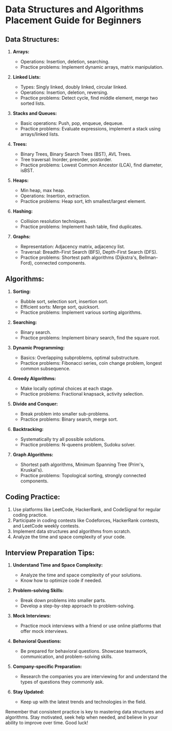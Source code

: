 # Data Structures and Algorithms Placement Guide for Beginners

## Data Structures:

1. **Arrays:**
   - Operations: Insertion, deletion, searching.
   - Practice problems: Implement dynamic arrays, matrix manipulation.

2. **Linked Lists:**
   - Types: Singly linked, doubly linked, circular linked.
   - Operations: Insertion, deletion, reversing.
   - Practice problems: Detect cycle, find middle element, merge two sorted lists.

3. **Stacks and Queues:**
   - Basic operations: Push, pop, enqueue, dequeue.
   - Practice problems: Evaluate expressions, implement a stack using arrays/linked lists.

4. **Trees:**
   - Binary Trees, Binary Search Trees (BST), AVL Trees.
   - Tree traversal: Inorder, preorder, postorder.
   - Practice problems: Lowest Common Ancestor (LCA), find diameter, isBST.

5. **Heaps:**
   - Min heap, max heap.
   - Operations: Insertion, extraction.
   - Practice problems: Heap sort, kth smallest/largest element.

6. **Hashing:**
   - Collision resolution techniques.
   - Practice problems: Implement hash table, find duplicates.

7. **Graphs:**
   - Representation: Adjacency matrix, adjacency list.
   - Traversal: Breadth-First Search (BFS), Depth-First Search (DFS).
   - Practice problems: Shortest path algorithms (Dijkstra's, Bellman-Ford), connected components.

## Algorithms:

1. **Sorting:**
   - Bubble sort, selection sort, insertion sort.
   - Efficient sorts: Merge sort, quicksort.
   - Practice problems: Implement various sorting algorithms.

2. **Searching:**
   - Binary search.
   - Practice problems: Implement binary search, find the square root.

3. **Dynamic Programming:**
   - Basics: Overlapping subproblems, optimal substructure.
   - Practice problems: Fibonacci series, coin change problem, longest common subsequence.

4. **Greedy Algorithms:**
   - Make locally optimal choices at each stage.
   - Practice problems: Fractional knapsack, activity selection.

5. **Divide and Conquer:**
   - Break problem into smaller sub-problems.
   - Practice problems: Binary search, merge sort.

6. **Backtracking:**
   - Systematically try all possible solutions.
   - Practice problems: N-queens problem, Sudoku solver.

7. **Graph Algorithms:**
   - Shortest path algorithms, Minimum Spanning Tree (Prim's, Kruskal's).
   - Practice problems: Topological sorting, strongly connected components.

## Coding Practice:

1. Use platforms like LeetCode, HackerRank, and CodeSignal for regular coding practice.
2. Participate in coding contests like Codeforces, HackerRank contests, and LeetCode weekly contests.
3. Implement data structures and algorithms from scratch.
4. Analyze the time and space complexity of your code.

## Interview Preparation Tips:

1. **Understand Time and Space Complexity:**
   - Analyze the time and space complexity of your solutions.
   - Know how to optimize code if needed.

2. **Problem-solving Skills:**
   - Break down problems into smaller parts.
   - Develop a step-by-step approach to problem-solving.

3. **Mock Interviews:**
   - Practice mock interviews with a friend or use online platforms that offer mock interviews.

4. **Behavioral Questions:**
   - Be prepared for behavioral questions. Showcase teamwork, communication, and problem-solving skills.

5. **Company-specific Preparation:**
   - Research the companies you are interviewing for and understand the types of questions they commonly ask.

6. **Stay Updated:**
   - Keep up with the latest trends and technologies in the field.

Remember that consistent practice is key to mastering data structures and algorithms. Stay motivated, seek help when needed, and believe in your ability to improve over time. Good luck!

